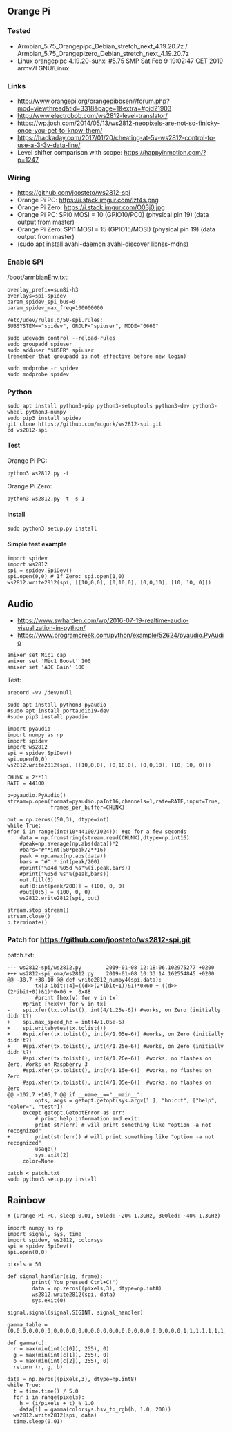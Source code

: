 ## Orange Pi

### Tested
- Armbian_5.75_Orangepipc_Debian_stretch_next_4.19.20.7z / Armbian_5.75_Orangepizero_Debian_stretch_next_4.19.20.7z
- Linux orangepipc 4.19.20-sunxi #5.75 SMP Sat Feb 9 19:02:47 CET 2019 armv7l GNU/Linux

### Links
- http://www.orangepi.org/orangepibbsen//forum.php?mod=viewthread&tid=3318&page=1&extra=#pid21903
- http://www.electrobob.com/ws2812-level-translator/
- https://wp.josh.com/2014/05/13/ws2812-neopixels-are-not-so-finicky-once-you-get-to-know-them/
- https://hackaday.com/2017/01/20/cheating-at-5v-ws2812-control-to-use-a-3-3v-data-line/
- Level shifter comparison with scope: https://happyinmotion.com/?p=1247

### Wiring

- https://github.com/joosteto/ws2812-spi
- Orange Pi PC: https://i.stack.imgur.com/lzt4s.png
- Orange Pi Zero: https://i.stack.imgur.com/O03j0.jpg
- Orange Pi PC: SPI0 MOSI = 10 (GPIO10/PC0) (physical pin 19) (data output from master)
- Orange Pi Zero: SPI1 MOSI = 15 (GPIO15/MOSI) (physical pin 19) (data output from master)
- (sudo apt install avahi-daemon avahi-discover libnss-mdns)

### Enable SPI

/boot/armbianEnv.txt:
```
overlay_prefix=sun8i-h3
overlays=spi-spidev
param_spidev_spi_bus=0
param_spidev_max_freq=100000000
```

```
/etc/udev/rules.d/50-spi.rules:
SUBSYSTEM=="spidev", GROUP="spiuser", MODE="0660"

sudo udevadm control --reload-rules
sudo groupadd spiuser
sudo adduser "$USER" spiuser
(remember that groupadd is not effective before new login)

sudo modprobe -r spidev
sudo modprobe spidev
```

### Python

```
sudo apt install python3-pip python3-setuptools python3-dev python3-wheel python3-numpy
sudo pip3 install spidev
git clone https://github.com/mcgurk/ws2812-spi.git
cd ws2812-spi
```

#### Test
Orange Pi PC:
```
python3 ws2812.py -t
```
Orange Pi Zero:
```
python3 ws2812.py -t -s 1
```

#### Install
```
sudo python3 setup.py install
```

#### Simple test example
```
import spidev
import ws2812
spi = spidev.SpiDev()
spi.open(0,0) # If Zero: spi.open(1,0)
ws2812.write2812(spi, [[10,0,0], [0,10,0], [0,0,10], [10, 10, 0]])
```

## Audio
- https://www.swharden.com/wp/2016-07-19-realtime-audio-visualization-in-python/
- https://www.programcreek.com/python/example/52624/pyaudio.PyAudio

```
amixer set Mic1 cap
amixer set 'Mic1 Boost' 100
amixer set 'ADC Gain' 100
```

Test:
```
arecord -vv /dev/null
```

```
sudo apt install python3-pyaudio
#sudo apt install portaudio19-dev
#sudo pip3 install pyaudio
```

```
import pyaudio
import numpy as np
import spidev
import ws2812
spi = spidev.SpiDev()
spi.open(0,0)
ws2812.write2812(spi, [[10,0,0], [0,10,0], [0,0,10], [10, 10, 0]])

CHUNK = 2**11
RATE = 44100

p=pyaudio.PyAudio()
stream=p.open(format=pyaudio.paInt16,channels=1,rate=RATE,input=True,
              frames_per_buffer=CHUNK)

out = np.zeros((50,3), dtype=int)
while True:
#for i in range(int(10*44100/1024)): #go for a few seconds
    data = np.fromstring(stream.read(CHUNK),dtype=np.int16)
    #peak=np.average(np.abs(data))*2
    #bars="#"*int(50*peak/2**16)
    peak = np.amax(np.abs(data))
    bars = "#" * int(peak/200)
    #print("%04d %05d %s"%(i,peak,bars))
    #print("%05d %s"%(peak,bars))
    out.fill(0)
    out[0:int(peak/200)] = (100, 0, 0)
    #out[0:5] = (100, 0, 0)
    ws2812.write2812(spi, out)

stream.stop_stream()
stream.close()
p.terminate()
```

### Patch for https://github.com/joosteto/ws2812-spi.git
patch.txt:
```
--- ws2812-spi/ws2812.py        2019-01-08 12:18:06.102975277 +0200
+++ ws2812-spi_oma/ws2812.py    2019-01-08 10:33:14.162554845 +0200
@@ -38,7 +38,10 @@ def write2812_numpy4(spi,data):
         tx[3-ibit::4]=((d>>(2*ibit+1))&1)*0x60 + ((d>>(2*ibit+0))&1)*0x06 +  0x88
         #print [hex(v) for v in tx]
     #print [hex(v) for v in tx]
-    spi.xfer(tx.tolist(), int(4/1.25e-6)) #works, on Zero (initially didn't?)
+    spi.max_speed_hz = int(4/1.05e-6)
+    spi.writebytes(tx.tolist())
+    #spi.xfer(tx.tolist(), int(4/1.05e-6)) #works, on Zero (initially didn't?)
+    #spi.xfer(tx.tolist(), int(4/1.25e-6)) #works, on Zero (initially didn't?)
     #spi.xfer(tx.tolist(), int(4/1.20e-6))  #works, no flashes on Zero, Works on Raspberry 3
     #spi.xfer(tx.tolist(), int(4/1.15e-6))  #works, no flashes on Zero
     #spi.xfer(tx.tolist(), int(4/1.05e-6))  #works, no flashes on Zero
@@ -102,7 +105,7 @@ if __name__=="__main__":
         opts, args = getopt.getopt(sys.argv[1:], "hn:c:t", ["help", "color=", "test"])
     except getopt.GetoptError as err:
         # print help information and exit:
-        print str(err) # will print something like "option -a not recognized"
+        print(str(err)) # will print something like "option -a not recognized"
         usage()
         sys.exit(2)
     color=None
```

```
patch < patch.txt
sudo python3 setup.py install
```

## Rainbow
```
# (Orange Pi PC, sleep 0.01, 50led: ~20% 1.3GHz, 300led: ~40% 1.3GHz)

import numpy as np
import signal, sys, time
import spidev, ws2812, colorsys
spi = spidev.SpiDev()
spi.open(0,0)

pixels = 50

def signal_handler(sig, frame):
        print('You pressed Ctrl+C!')
        data = np.zeros((pixels,3), dtype=np.int8)
        ws2812.write2812(spi, data)
        sys.exit(0)

signal.signal(signal.SIGINT, signal_handler)

gamma_table = (0,0,0,0,0,0,0,0,0,0,0,0,0,0,0,0,0,0,0,0,0,0,0,0,0,0,0,0,1,1,1,1,1,1,1,1,1,1,1,1,1,2,2,2,2,2,2,2,2,3,3,3,3,3,3,3,4,4,4,4,4,5,5,5,5,6,6,6,6,7,7,7,7,8,8,8,9,9,9,10,10,10,11,11,11,12,12,13,13,13,14,14,15,15,16,16,17,17,18,18,19,19,20,20,21,21,22,22,23,24,24,25,25,26,27,27,28,29,29,30,31,32,32,33,34,35,35,36,37,38,39,39,40,41,42,43,44,45,46,47,48,49,50,50,51,52,54,55,56,57,58,59,60,61,62,63,64,66,67,68,69,70,72,73,74,75,77,78,79,81,82,83,85,86,87,89,90,92,93,95,96,98,99,101,102,104,105,107,109,110,112,114,115,117,119,120,122,124,126,127,129,131,133,135,137,138,140,142,144,146,148,150,152,154,156,158,160,162,164,167,169,171,173,175,177,180,182,184,186,189,191,193,196,198,200,203,205,208,210,213,215,218,220,223,225,228,231,233,236,239,241,244,247,249,252,255)

def gamma(c):
  r = max(min(int(c[0]), 255), 0)
  g = max(min(int(c[1]), 255), 0)
  b = max(min(int(c[2]), 255), 0)
  return (r, g, b)

data = np.zeros((pixels,3), dtype=np.int8)
while True:
  t = time.time() / 5.0
  for i in range(pixels):
    h = (i/pixels + t) % 1.0
    data[i] = gamma(colorsys.hsv_to_rgb(h, 1.0, 200))
  ws2812.write2812(spi, data)
  time.sleep(0.01)
```
